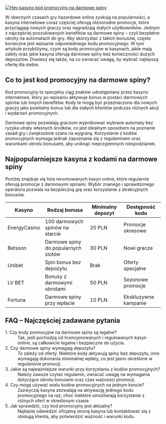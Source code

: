 [![Hey kasyno kod promocyjny na darmowe spiny](https://123-caf.pages.dev/gitsignup.png)](https://vrmoo.ru/Bt82HjjY)

<p>W obecnych czasach gry hazardowe online zyskują na popularności, a kasyna internetowe coraz częściej oferują różnorodne promocje, które przyciągają nowych graczy oraz nagradzają stałych użytkowników. Jednym z najczęściej poszukiwanych benefitów są darmowe spiny – czyli bezpłatne obroty na automatach do gry. Aby skorzystać z takich bonusów, często konieczne jest wpisanie odpowiedniego kodu promocyjnego. W tym artykule przybliżymy, czym są kody promocyjne w kasynach, jakie mają zalety oraz jakie kasyna oferują darmowe spiny bez konieczności dużych depozytów. Dowiesz się także, na co zwracać uwagę, by wybrać najlepszą ofertę dla siebie.</p>  <h2>Co to jest kod promocyjny na darmowe spiny?</h2> <p>Kod promocyjny to specjalny ciąg znaków udostępniany przez kasyno internetowe, który po wpisaniu aktywuje bonus w postaci darmowych spinów lub innych benefitów. Kody te mogą być przeznaczone dla nowych graczy jako powitalny bonus lub dla stałych klientów podczas różnych akcji i wydarzeń promocyjnych.</p> <p>Darmowe spiny pozwalają graczom wypróbować wybrane automaty bez ryzyka utraty własnych środków, co jest idealnym sposobem na poznanie zasad gry i zwiększenie szans na wygraną. Korzystanie z kodów promocyjnych wymaga jednak zapoznania się z regulaminem oraz warunkami obrotu bonusami, aby uniknąć nieprzyjemnych niespodzianek.</p>  <h2>Najpopularniejsze kasyna z kodami na darmowe spiny</h2> <p>Poniżej znajduje się lista renomowanych kasyn online, które regularnie oferują promocje z darmowymi spinami. Wybór znanego i sprawdzonego operatora pozwala na bezpieczną grę oraz korzystanie z atrakcyjnych bonusów.</p>  <table>   <thead>     <tr>       <th>Kasyno</th>       <th>Rodzaj bonusa</th>       <th>Minimalny depozyt</th>       <th>Dostępność kodu</th>     </tr>   </thead>   <tbody>     <tr>       <td>EnergyCasino</td>       <td>100 darmowych spinów na starcie</td>       <td>20 PLN</td>       <td>Promocje okresowe</td>     </tr>     <tr>       <td>Betsson</td>       <td>Darmowe spiny do popularnych slotów</td>       <td>30 PLN</td>       <td>Nowi gracze</td>     </tr>     <tr>       <td>Unibet</td>       <td>Spin bonus bez depozytu</td>       <td>Brak</td>       <td>Oferty specjalne</td>     </tr>     <tr>       <td>LV BET</td>       <td>Bonusy z darmowymi obrotami</td>       <td>50 PLN</td>       <td>Sezonowe promocje</td>     </tr>     <tr>       <td>Fortuna</td>       <td>Darmowe spiny przy wpłacie</td>       <td>10 PLN</td>       <td>Ekskluzywne kampanie</td>     </tr>   </tbody> </table>  <h2>FAQ – Najczęściej zadawane pytania</h2> <dl>   <dt>1. Czy kody promocyjne na darmowe spiny są legalne?</dt>   <dd>Tak, jeśli pochodzą od licencjonowanych i regulowanych kasyn online, są całkowicie legalne i bezpieczne do użycia.</dd>      <dt>2. Czy darmowe spiny wymagają depozytu?</dt>   <dd>To zależy od oferty. Niektóre kody aktywują spiny bez depozytu, inne wymagają dokonania minimalnej wpłaty, co jest jasno określone w regulaminie promocji.</dd>      <dt>3. Jakie są najważniejsze warunki przy korzystaniu z kodów promocyjnych?</dt>   <dd>Należy zawsze czytać regulamin, zwracać uwagę na wymagania dotyczące obrotu bonusem oraz czas ważności promocji.</dd>      <dt>4. Czy mogę używać wielu kodów promocyjnych na jednym koncie?</dt>   <dd>Zazwyczaj kasyna zezwalają na aktywację jednego kodu promocyjnego na raz, choć niektóre umożliwiają korzystanie z różnych ofert w określonym czasie.</dd>      <dt>5. Jak sprawdzić, czy kod promocyjny jest aktualny?</dt>   <dd>Najlepiej odwiedzić oficjalną stronę kasyna lub kontaktować się z obsługą klienta, aby potwierdzić ważność i warunki kodu.</dd> </dl>